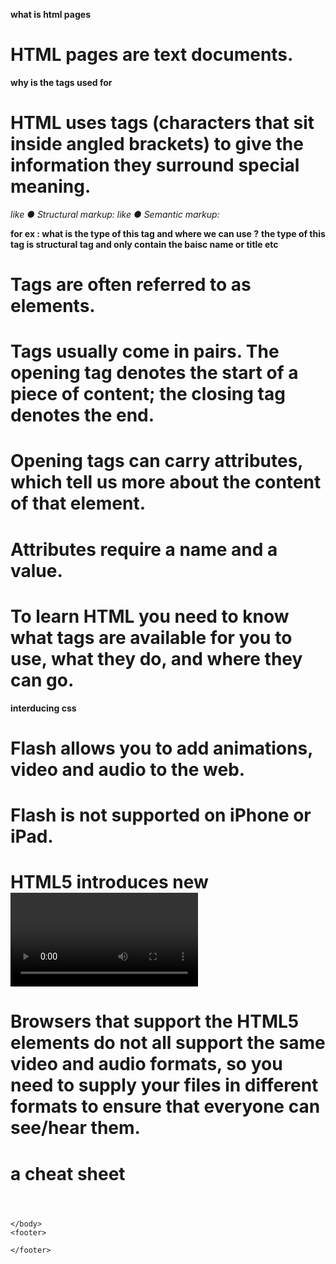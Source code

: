 **what is html pages**
# HTML pages are text documents.
**why is the tags used for**
# HTML uses tags (characters that sit inside angled brackets) to give the information they surround special meaning.
*like ● Structural markup:<head>*
*like ● Semantic markup: <main>*
**for ex : <head> what is the type of this tag and where we can use ?**
**the type of this tag is structural tag and only contain the baisc name or title etc**
# Tags are often referred to as elements.
# Tags usually come in pairs. The opening tag denotes the start of a piece of content; the closing tag denotes the end.
# Opening tags can carry attributes, which tell us more about the content of that element.
# Attributes require a name and a value.
# To learn HTML you need to know what tags are available for you to use, what they do, and where they can go.

**interducing css**
# Flash allows you to add animations, video and audio to the web.
# Flash is not supported on iPhone or iPad.
# HTML5 introduces new <video> and <audio> elements for adding video and audio to web pages, but these are only supported in the latest browsers.
# Browsers that support the HTML5 elements do not all support the same video and audio formats, so you need to supply your files in different formats to ensure that everyone can see/hear them.

# a cheat sheet 
<!DOCTYPE html>
<html>
    <head>
        <header>
<title>
    
</title>
        </header>
    </head>
    <body>
        



    </body>
    <footer>

    </footer>
</html>